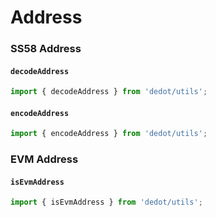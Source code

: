 # Address

### SS58 Address

#### `decodeAddress`

```typescript
import { decodeAddress } from 'dedot/utils';
```

#### `encodeAddress`

```typescript
import { encodeAddress } from 'dedot/utils';
```

### EVM Address

#### `isEvmAddress`

```typescript
import { isEvmAddress } from 'dedot/utils';
```
